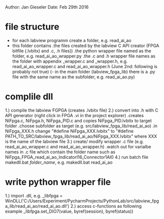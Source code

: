 Author: Jan Gieseler
Date: Feb 29th 2016


# file structure
- for each labview programm create a folder, e.g. read_ai_ao
- this folder contains
    .the files created by the labview C API creator (FPGA bitfile (.lvbitx) and .c, .h files))
    .the python wrapper file named as the folder, e.g. read_ai_ao_wrapper.py
    .the .c and .h wrapper file names as the folder with appendix _wrapper.c and _wrapper.h, e.g. read_ai_ao_wrapper.c and read_ai_ao_wrapper.h
(June 2nd: following is probably not true)
(- in the main folder (labview_fpga_lib) there is a .py file with the same name as the subfolder, e.g. read_ai_ao.py) 


# complile dll
1.) compile the labview FGPGA (creates .lvbitx file) 
2.) convert into .h with C API generator (right click in FPGA .vi in the project explorer)
    .creates NiFpga.c, NiFpga.h, NiFpga_PID.c and copies NiFpga_PID.lvbitx to target folder
    .choose subfolder as target (e.g. src/labview_fpga_lib/read_ai_ao)
    .in NiFpga_XXX.h change "#define NiFpga_XXX.lvbitx" to "#define PATH_TO_SRC/labview_fpga_lib/read_ai_ao/NiFpga_XXX.lvbitx" where XXX is the name of the labview file
3.) create/ modify wrapper .c file (e.g. read_ai_ao_wrapper.c and read_ai_ao_wrapper.h)
    .watch out for varialbe names in .c file which contain the folder name such as NiFpga_FPGA_read_ai_ao_IndicatorI16_Connector1AI0
4.) run batch file makedll.bat *folder_name*, e.g. makedll.bat read_ai_ao


# write python wrapper file
1.) import .dll, e.g. _libfpga = WinDLL('C:/Users/Experiment/PycharmProjects/PythonLab/src/labview_fpga_lib/read_ai_ao/read_ai_ao.dll')
2.) access c-functions as following example _libfpga.set_DIO7(value, byref(session), byref(status))




